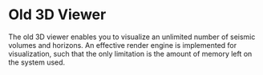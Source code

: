 # Old 3D Viewer

The old 3D viewer enables you to visualize an unlimited number of seismic volumes and horizons. An effective render engine is implemented for visualization, such that the only limitation is the amount of memory left on the system used.

